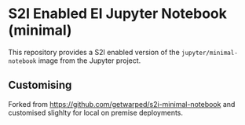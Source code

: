 # S2I Enabled EI Jupyter Notebook (minimal)

This repository provides a S2I enabled version of the
``jupyter/minimal-notebook`` image from the Jupyter project.

## Customising
Forked from https://github.com/getwarped/s2i-minimal-notebook and customised slighlty for local on premise deployments.
